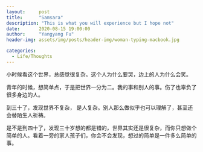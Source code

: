 ```yaml
---
layout:     post
title:      "Samsara"
description: "This is what you will experience but I hope not"
date:       2020-08-15 19:00:00
author:     "Yangyang Fu"
header-img: assets/img/posts/header-img/woman-typing-macbook.jpg

categories:
  - Life/Thoughts
---
```



小时候看这个世界，总感觉很复杂。这个人为什么要哭，边上的人为什么会笑。

青年的时候，想简单点，于是把世界一分为二。我的事和别人的事。伤了也辜负了很多身边的人。

到三十了，发现世界不复杂， 是人复杂。别人那么做似乎也可以理解了，甚至还会替陌生人祈祷。

是不是到四十了，发现三十岁想的都是错的，世界其实还是很复杂，而你只想做个简单的人。看着一旁的家人孩子们，你会不会发现，想过的简单是一件多么简单的事。
